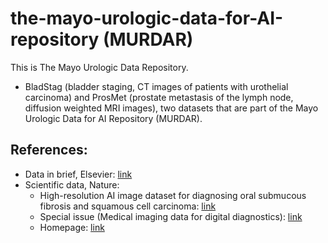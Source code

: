 # the-mayo-urologic-data-for-AI-repository (MURDAR)
This is The Mayo Urologic Data Repository.
- BladStag (bladder staging, CT images of patients with urothelial carcinoma) and ProsMet (prostate metastasis of the lymph node, diffusion weighted MRI images), two datasets that are part of the Mayo Urologic Data for AI Repository (MURDAR).

## References:
- Data in brief, Elsevier: [link](https://www.sciencedirect.com/science/article/pii/S2352340924007832)
- Scientific data, Nature:
  - High-resolution AI image dataset for diagnosing oral submucous fibrosis and squamous cell carcinoma: [link](https://www.nature.com/articles/s41597-024-03836-6)
  - Special issue (Medical imaging data for digital diagnostics): [link](https://www.nature.com/collections/bgdaiiaibi)
  - Homepage: [link](https://www.nature.com/sdata/)
